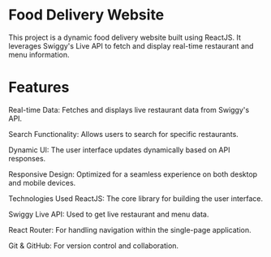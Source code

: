# Food Delivery Website
This project is a dynamic food delivery website built using ReactJS. It leverages Swiggy's Live API to fetch and display real-time restaurant and menu information.

# Features
Real-time Data: Fetches and displays live restaurant data from Swiggy's API.

Search Functionality: Allows users to search for specific restaurants.

Dynamic UI: The user interface updates dynamically based on API responses.

Responsive Design: Optimized for a seamless experience on both desktop and mobile devices.

Technologies Used
ReactJS: The core library for building the user interface.

Swiggy Live API: Used to get live restaurant and menu data.

React Router: For handling navigation within the single-page application.

Git & GitHub: For version control and collaboration.
